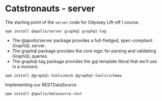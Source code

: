 # Catstronauts - server

The starting point of the `server` code for Odyssey Lift-off I course.

```
npm install @apollo/server graphql graphql-tag
```

- The @apollo/server package provides a full-fledged, spec-compliant GraphQL server.
- The graphql package provides the core logic for parsing and validating GraphQL queries.
- The graphql-tag package provides the gql template literal that we'll use in a moment.

```
npm install @graphql-tools/mock @graphql-tools/schema
```

Implementing our RESTDataSource

```
npm install @apollo/datasource-rest
```
